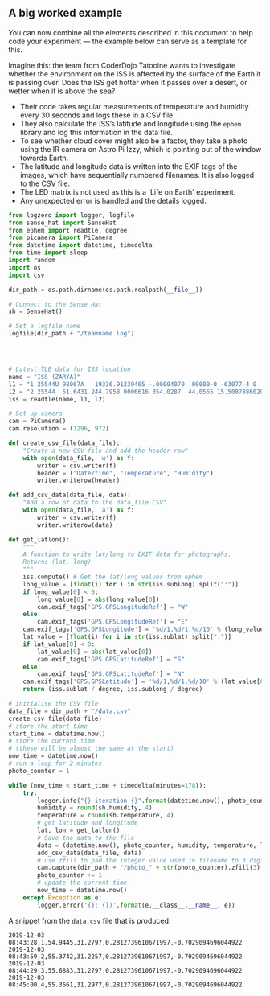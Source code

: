 ## A big worked example

You can now combine all the elements described in this document to help code your experiment — the example below can serve as a template for this.

Imagine this: the team from CoderDojo Tatooine wants to investigate whether the environment on the ISS is affected by the surface of the Earth it is passing over. Does the ISS get hotter when it passes over a desert, or wetter when it is above the sea?

+ Their code takes regular measurements of temperature and humidity every 30 seconds and logs these in a CSV file.
+ They also calculate the ISS’s latitude and longitude using the `ephem` library and log this information in the data file.
+ To see whether cloud cover might also be a factor, they take a photo using the IR camera on Astro Pi Izzy, which is pointing out of the window towards Earth.
+ The latitude and longitude data is written into the EXIF tags of the images, which have sequentially numbered filenames. It is also logged to the CSV file.
+ The LED matrix is not used as this is a 'Life on Earth' experiment.
+ Any unexpected error is handled and the details logged.

```python
from logzero import logger, logfile
from sense_hat import SenseHat
from ephem import readtle, degree
from picamera import PiCamera
from datetime import datetime, timedelta
from time import sleep
import random
import os
import csv

dir_path = os.path.dirname(os.path.realpath(__file__))

# Connect to the Sense Hat
sh = SenseHat()

# Set a logfile name
logfile(dir_path + "/teamname.log")




# Latest TLE data for ISS location
name = "ISS (ZARYA)"
l1 = "1 25544U 98067A   19336.91239465 -.00004070  00000-0 -63077-4 0  9991"
l2 = "2 25544  51.6431 244.7958 0006616 354.0287  44.0565 15.50078860201433"
iss = readtle(name, l1, l2)

# Set up camera
cam = PiCamera()
cam.resolution = (1296, 972)

def create_csv_file(data_file):
    "Create a new CSV file and add the header row"
    with open(data_file, 'w') as f:
        writer = csv.writer(f)
        header = ("Date/time", "Temperature", "Humidity")
        writer.writerow(header)

def add_csv_data(data_file, data):
    "Add a row of data to the data_file CSV"
    with open(data_file, 'a') as f:
        writer = csv.writer(f)
        writer.writerow(data)

def get_latlon():
    """
    A function to write lat/long to EXIF data for photographs.
    Returns (lat, long)
    """
    iss.compute() # Get the lat/long values from ephem
    long_value = [float(i) for i in str(iss.sublong).split(":")]
    if long_value[0] < 0:
        long_value[0] = abs(long_value[0])
        cam.exif_tags['GPS.GPSLongitudeRef'] = "W"
    else:
        cam.exif_tags['GPS.GPSLongitudeRef'] = "E"
    cam.exif_tags['GPS.GPSLongitude'] = '%d/1,%d/1,%d/10' % (long_value[0], long_value[1], long_value[2]*10)
    lat_value = [float(i) for i in str(iss.sublat).split(":")]
    if lat_value[0] < 0:
        lat_value[0] = abs(lat_value[0])
        cam.exif_tags['GPS.GPSLatitudeRef'] = "S"
    else:
        cam.exif_tags['GPS.GPSLatitudeRef'] = "N"
    cam.exif_tags['GPS.GPSLatitude'] = '%d/1,%d/1,%d/10' % (lat_value[0], lat_value[1], lat_value[2]*10)
    return (iss.sublat / degree, iss.sublong / degree)

# initialise the CSV file
data_file = dir_path + "/data.csv"
create_csv_file(data_file)
# store the start time
start_time = datetime.now()
# store the current time
# (these will be almost the same at the start)
now_time = datetime.now()
# run a loop for 2 minutes
photo_counter = 1

while (now_time < start_time + timedelta(minutes=178)):
    try:
        logger.info("{} iteration {}".format(datetime.now(), photo_counter))
        humidity = round(sh.humidity, 4)
        temperature = round(sh.temperature, 4)
        # get latitude and longitude
        lat, lon = get_latlon()
        # Save the data to the file
        data = (datetime.now(), photo_counter, humidity, temperature, lat, lon)
        add_csv_data(data_file, data)
        # use zfill to pad the integer value used in filename to 3 digits (e.g. 001, 002...)
        cam.capture(dir_path + "/photo_" + str(photo_counter).zfill(3) + ".jpg")
        photo_counter += 1
        # update the current time
        now_time = datetime.now()
    except Exception as e:
        logger.error('{}: {})'.format(e.__class__.__name__, e))
```

A snippet from the `data.csv` file that is produced:

```
2019-12-03 08:43:28,1,54.9445,31.2797,0.2812739610671997,-0.7029094696044922
2019-12-03 08:43:59,2,55.3742,31.2257,0.2812739610671997,-0.7029094696044922
2019-12-03 08:44:29,3,55.6883,31.2797,0.2812739610671997,-0.7029094696044922
2019-12-03 08:45:00,4,55.3561,31.2977,0.2812739610671997,-0.7029094696044922
```
